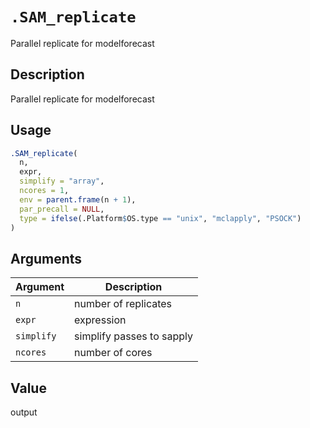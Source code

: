 # `.SAM_replicate`

Parallel replicate for modelforecast


## Description

Parallel replicate for modelforecast


## Usage

```r
.SAM_replicate(
  n,
  expr,
  simplify = "array",
  ncores = 1,
  env = parent.frame(n + 1),
  par_precall = NULL,
  type = ifelse(.Platform$OS.type == "unix", "mclapply", "PSOCK")
)
```


## Arguments

Argument      |Description
------------- |----------------
`n`     |     number of replicates
`expr`     |     expression
`simplify`     |     simplify passes to sapply
`ncores`     |     number of cores


## Value

output


